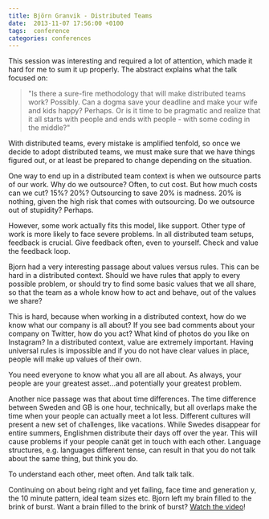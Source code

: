 ```yaml
---
title: Björn Granvik - Distributed Teams
date:  2013-11-07 17:56:00 +0100
tags:  conference
categories: conferences
---
```


This session was interesting and required a lot of attention, which made it hard
for me to sum it up properly. The abstract explains what the talk focused on:

> "Is there a sure-fire methodology that will make distributed teams work? Possibly.
Can a dogma save your deadline and make your wife and kids happy? Perhaps. Or is
it time to be pragmatic and realize that it all starts with people and ends with
people - with some coding in the middle?"

With distributed teams, every mistake is amplified tenfold, so once we decide to
adopt distributed teams, we must make sure that we have things figured out, or at
least be prepared to change depending on the situation.

One way to end up in a distributed team context is when we outsource parts of our
work. Why do we outsource? Often, to cut cost. But how much costs can we cut? 15%?
20%? Outsourcing to save 20% is madness. 20% is nothing, given the high risk that
comes with outsourcing. Do we outsource out of stupidity? Perhaps.

However, some work actually fits this model, like support. Other type of work is
more likely to face severe problems. In all distributed team setups, feedback is
crucial. Give feedback often, even to yourself. Check and value the feedback loop.

Bjorn had a very interesting passage about values versus rules. This can be hard
in a distributed context. Should we have rules that apply to every possible problem,
or should try to find some basic values that we all share, so that the team as a
whole know how to act and behave, out of the values we share?

This is hard, because when working in a distributed context, how do we know what
our company is all about? If you see bad comments about your company on Twitter,
how do you act? What kind of photos do you like on Instagram? In a distributed
context, value are extremely important. Having universal rules is impossible and
if you do not have clear values in place, people will make up values of their own.

You need everyone to know what you all are all about. As always, your people are
your greatest asset...and potentially your greatest problem.

Another nice passage was that about time differences. The time difference between
Sweden and GB is one hour, technically, but all overlaps make the time when your
people can actually meet a lot less. Different cultures will present a new set of
challenges, like vacations. While Swedes disappear for entire summers, Englishmen
distribute their days off over the year. This will cause problems if your people
canät get in touch with each other. Language structures, e.g. languages different
tense, can result in that you do not talk about the same thing, but think you do.

To understand each other, meet often. And talk talk talk.

Continuing on about being right and yet failing, face time and generation y, the
10 minute pattern, ideal team sizes etc. Bjorn left my brain filled to the brink
of burst. Want a brain filled to the brink of burst? [Watch the video](http://oredev.org/oredev2013/2013/videos.html)!